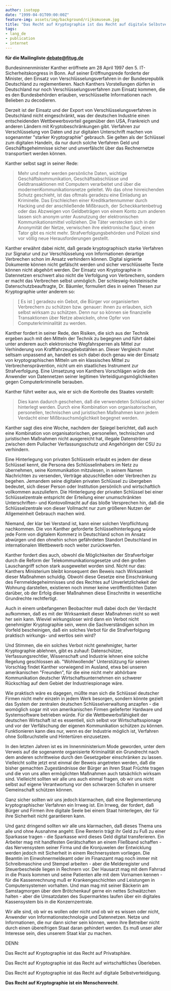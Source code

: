 ```yaml
---
author: isotopp
date: "1999-04-01T09:00:00Z"
feature-img: assets/img/background/rijksmuseum.jpg
title: "Das Recht auf Kryptographie ist das Recht auf digitale Selbstverteidigung"
tags:
- lang_de
- publication
- internet
---
```


**für die Mailingliste debate@fitug.de**

Bundesinnenminister Kanther eröffnete am 28 April 1997 den 5.
IT-Sicherheitskongress in Bonn. Auf seiner Eröffnungsrede
forderte der Minister, den Einsatz von Verschlüsselungsverfahren
in der Bundesrepublik Deutschland zu reglementieren. Nach
Kanthers Vorstellungen dürfen in Deutschland nur noch
Verschlüsselungsverfahren zum Einsatz kommen, die es den
Bundesbehörden erlauben, verschlüsselte Informationen nach
Belieben zu decodieren.

Derzeit ist der Einsatz und der Export von
Verschlüsselungsverfahren in Deutschland nicht eingeschränkt,
was der deutschen Industrie einen entscheidenden
Wettbewerbsvorteil gegenüber den USA, Frankreich und anderen
Ländern mit Kryptobeschränkungen gibt. Verfahren zur
Verschlüsselung von Daten und zur digitalen Unterschrift machen
von sogenannter "starker Kryptographie" gebrauch. Sie gelten als
der Schlüssel zum digitalen Handeln, da nur durch solche
Verfahren Geld und Geschäftsgeheimnisse sicher und unverfälscht
über das Rechnernetze transportiert werden können.

Kanther selbst sagt in seiner Rede:

> Mehr und mehr werden persönliche Daten, wichtige
Geschäftskommunikation, Geschäftsabschlüsse und
Geldtransaktionen mit Computern verarbeitet und über die
modernenKommunikationsnetze geleitet. Wo das ohne hinreichenden
Schutz geschieht, ist das oftmals geradezu eine Einladung an
Kriminelle. Das Erschleichen einer Kreditkartennummer durch
Hacking und der anschließende Mißbrauch, der Scheckkartenbetrug
oder das Abzweigen von Geldbeträgen von einem Konto zum anderen
lassen sich anonym unter Ausnutzung der elektronischen
Kommunikationsmittel vollziehen. Die Täter verstecken sich in
der Anonymität der Netze, verwischen ihre elektronische Spur,
einen Tator gibt es nicht mehr. Strafverfolgungsbehörden und
Polizei sind vor völlig neue Herausforderungen gestellt.

Kanther erwähnt dabei nicht, daß gerade kryptographisch starke
Verfahren zur Signatur und zur Verschlüsselung von Informationen
derartige Verbrechen schon im Ansatz verhindern können. Digital
signierte Dokumente können nicht gefälscht werden und sicher
verschlüsselte Texte können nicht abgehört werden. Der Einsatz
von Kryptographie in Datennetzen erschwert also nicht die
Verfolgung von Verbrechern, sondern er macht das Verbrechen
selbst unmöglich. Der schleswig-holsteinische
Datenschutzbeauftragte, Dr. Bäumler, formuliert dies in seinen
Thesen zur Kryptographie unter anderem so:


> [ Es ist ] geradezu ein Gebot, die Bürger vor organisierten
Verbrechern zu schützen bzw. genauer: ihnen zu erlauben, sich
selbst wirksam zu schützen. Denn nur so können sie finanzielle
Transaktionen über Netze abwickeln, ohne Opfer von
Computerkriminalität zu werden.

Kanther fordert in seiner Rede, den Risiken, die sich aus der
Technik ergeben auch mit den Mitteln der Technik zu begegnen und
führt dabei unter anderem auch elektronische Wegfahrsperren als
Mittel zur Verhinderung von Kraftfahrzeugdiebstählen an. Dieser
Vergleich mutet seltsam unpassend an, handelt es sich dabei doch
genau wie der Einsatz von kryptographischen Mitteln um ein
klassisches Mittel zu Verbrechensprävention, nicht um ein
staatliches Instrument zur Strafverfolgung. Eine Umsetzung von
Kanthers Vorschlägen würde den Anwender von Datennetzen seiner
legitimen Verteidigungsmöglichkeiten gegen Computerkriminelle
berauben.

Kanther führt weiter aus, wie er sich die Kontrolle des Staates
vorstellt:

> Dies kann dadurch geschehen, daß die verwendeten Schlüssel
sicher hinterlegt werden. Durch eine Kombination von
organisatorischen, personellen, technischen und juristischen
Maßnahmen kann jedem Verdacht einer Mißbrauchsmöglichkeit
begegnet werden.

Kanther sagt dies eine Woche, nachdem der Spiegel berichtet, daß
auch eine Kombination von organisatorischen, personellen,
technischen und juristischen Maßnahmen nicht ausgereicht hat,
illegale Datenströme zwischen dem Pullacher Verfassungsschutz
und Angehörigen der CSU zu verhindern.

Eine Hinterlegung von privaten Schlüsseln erlaubt es jedem der
diese Schlüssel kennt, die Persona des Schlüsselinhabers im Netz
zu übernehmen, seine Kommunikation mitzulesen, in seinem Namen
Nachrichten zu versenden, Verträge abzuschließen oder Verbrechen
zu begehen. Jemandem seine digitalen privaten Schlüssel zu
übergeben bedeutet, sich dieser Person oder Institution
persönlich und wirtschaftlich vollkommen auszuliefern. Die
Hinterlegung der privaten Schlüssel bei einer Schlüsselzentrale
entspricht der Erteilung einer unumschränkten Unterschriften-
und Kontovollmacht auf das bloße Versprechen hin, daß die
Schlüsselzentrale von dieser Vollmacht nur zum größeren Nutzen
der Allgemeinheit Gebrauch machen wird.

Niemand, der klar bei Verstand ist, kann einer solchen
Verpflichtung nachkommen. Die von Kanther geforderte
Schlüsselhinterlegung würde jede Form von digitalem Kommerz in
Deutschland schon im Ansatz abwürgen und den ohnehin schon
gefährdeten Standort Deutschland im internationalen Wettbewerb
noch weiter zurückwerfen.

Kanther fordert dies auch, obwohl die Möglichkeiten der
Strafverfolger durch die Reform der Telekommunikationsgesetze
und den großen Lauschangriff schon stark ausgeweitet worden
sind. Nicht nur das: Kanthers Ministerium bleibt konsequent den
Beweis nach Wirksamkeit dieser Maßnahmen schuldig. Obwohl diese
Gesetze eine Einschränkung des Fernmeldegeheimnisses und des
Rechtes auf Unverletzlichekeit der Wohnung darstellen,
existieren noch immer keine veröffentlichten Daten darüber, ob
der Erfolg dieser Maßnahmen diese Einschnitte in wesentliche
Grundrechte rechtfertigt.

Auch in einem unbefangenen Beobachter muß dabei doch der
Verdacht aufkommen, daß es mit der Wirksamkeit dieser Maßnahmen
nicht so weit her sein kann. Wieviel wirkungsloser wird dann ein
Verbot nicht genehmigter Kryptographie sein, wenn die
Sachverständigen schon im Vorfeld bescheinigen, daß ein solches
Verbot für die Strafverfolgung praktisch wirkungs- und wertlos
sein wird?

Und Stimmen, die ein solches Verbot nicht genehmigter, harter
Kryptographie ablehnen, gibt es zuhauf: Datenschützer,
Verfassungsrechtler, Wissenschaft und Industrie lehnen eine
solche Regelung geschlossen ab. "Wohlwollende" Unterstützung für
seinen Vorschlag findet Kanther vorwiegend im Ausland, etwa bei
unseren amerikanischen "Freunden", für die eine nicht mehr
abhörbare Kommunikation deutscher Wirtschaftsunternehmen ein
schwerer Rückschlag auf dem Gebiet der Industriespionage wäre.

Wie praktisch wäre es dagegen, müßte man sich die Schlüssel
deutscher Firmen nicht mehr einzeln in jedem Werk besorgen,
sondern könnte gezielt das System der zentralen deutschen
Schlüsselverwaltung anzapfen - die womöglich sogar mit von
amerikanischen Firmen gelieferter Hardware und Systemsoftware
betrieben würde. Für die Wettbewerbsfähigkeit der deutschen
Wirtschaft ist es essentiell, sich selbst vor
Wirtschaftsspionage und vor der Verfälschung der eigenen
Kommunikation schützen zu können. Funktionieren kann dies nur,
wenn es der Industrie möglich ist, Verfahren ohne
Sollbruchstelle und Hintertüren einzusetzen.

In den letzten Jahren ist es im Innenministerium Mode geworden,
unter dem Verweis auf die sogenannte organisierte Kriminalität
ein Grundrecht nach dem anderen schrittweise durch den
Gesetzgeber einschränken zu lassen. Vielleicht sollte jetzt erst
einmal der Beweis angetreten werden, daß die bisher gemachten
Zugeständnisse der Bürger an ihren Staat Früchte tragen und die
von uns allen ermöglichten Maßnahmen auch tatsächlich wirksam
sind. Vielleicht sollten wir alle uns auch einmal fragen, ob wir
uns nicht selbst auf eigene Verantwortung vor den schwarzen
Schafen in unserer Gemeinschaft schützen können.

Ganz sicher sollten wir uns jedoch klarmachen, daß eine
Reglementierung kryptographischer Verfahren ein Irrweg ist. Ein
Irrweg, der fordert, daß Bürger und Firmen ihre digitale Seele
bei einem Staat hinterlegen, der für ihre Sicherheit nicht
garantieren kann.

Und ganz dringend sollten wir alle uns klarmachen, daß dieses
Thema uns alle und ohne Ausnahme angeht: Eine Renterin trägt ihr
Geld zu Fuß zu einer Sparkasse tragen - die Sparkasse wird
dieses Geld digital transferieren. Ein Arbeiter mag mit
handfesten Gerätschaften an einem Fließband schaffen - das
Nervensystem seiner Firma und die Kronjuwelen der Entwicklung
werden jedoch mit Sicherheit in einem Rechnersystem vorliegen.
Die Beamtin im Einwohnermeldeamt oder im Finanzamt mag noch
immer mit Schreibmaschine und Stempel arbeiten - aber die
Melderegister und Steuerbescheide liegen in Rechnern vor. Der
Hausarzt mag mit dem Fahrrad in die Praxis kommen und seine
Patienten alle mit dem Vornamen kennen - für die Kassenrechnung
muß er Krankengeschichten und Leistungen in Computersystemen
vorhalten. Und man mag mit seiner Bäckerin am Samstagmorgen über
dem Brötchenkauf gerne ein nettes Schwätzchen halten - aber die
Umsatzdaten des Supermarktes laufen über ein digitales
Kassensystem bis in die Konzernzentrale.

Wir alle sind, ob wir es wollen oder nicht und ob wir es wissen
oder nicht, Anwender von Informationstechnologie und
Datennetzen. Netze und Informationen, die nur dann sicher sein
können, wenn ihre Betreiber nicht durch einen übereifrigen Staat
daran gehindert werden. Es muß unser aller Interesse sein, dies
unserem Staat klar zu machen.

DENN:

Das Recht auf Kryptographie ist das Recht auf Privatsphäre.

Das Recht auf Kryptographie ist das Recht auf wirtschaftliches Überleben.

Das Recht auf Kryptographie ist das Recht auf digitale Selbstverteidigung.

**Das Recht auf Kryptographie ist ein Menschenrecht**.
